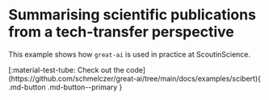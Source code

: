 # Summarising scientific publications from a tech-transfer perspective

This example shows how `great-ai` is used in practice at ScoutinScience. 

<div style="display: flex; justify-content: center;" markdown>
[:material-test-tube: Check out the code](https://github.com/schmelczer/great-ai/tree/main/docs/examples/scibert){ .md-button .md-button--primary }
</div>
